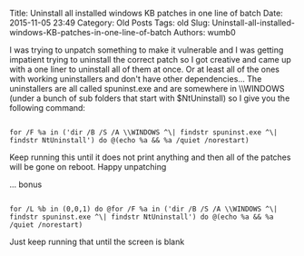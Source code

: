 Title: Uninstall all installed windows KB patches in one line of batch
Date: 2015-11-05 23:49
Category: Old Posts
Tags: old
Slug: Uninstall-all-installed-windows-KB-patches-in-one-line-of-batch
Authors: wumb0

<p>I was trying to unpatch something to make it vulnerable and I was getting impatient trying to uninstall the correct patch so I got creative and came up with a one liner to uninstall all of them at once. Or at least all of the ones with working uninstallers and don't have other dependencies... The uninstallers are all called spuninst.exe and are somewhere in \\WINDOWS (under a bunch of sub folders that start with $NtUninstall) so I give you the following command:</p>
 
<pre><code class="cmd">
for /F %a in ('dir /B /S /A \\WINDOWS ^\| findstr spuninst.exe ^\| findstr NtUninstall') do @(echo %a && %a /quiet /norestart)
</code></pre> 

<p>Keep running this until it does not print anything and then all of the patches will be gone on reboot. Happy unpatching</p>


... bonus

<pre><code class="cmd">
for /L %b in (0,0,1) do @for /F %a in ('dir /B /S /A \\WINDOWS ^\| findstr spuninst.exe ^\| findstr NtUninstall') do @(echo %a && %a /quiet /norestart)
</code></pre>
<p>Just keep running that until the screen is blank</p>

